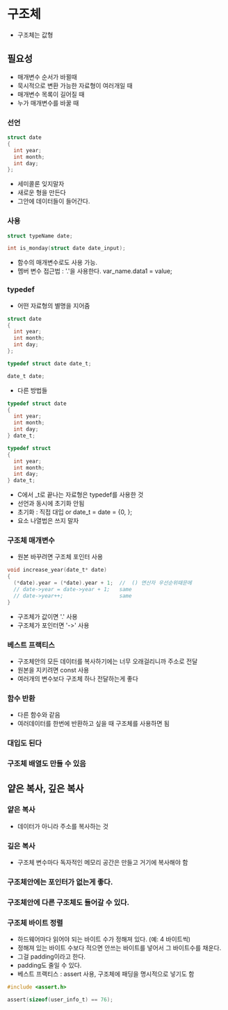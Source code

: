 # 구조체
- 구조체는 값형

## 필요성
- 매개변수 순서가 바뀔때
- 묵시적으로 변환 가능한 자료형이 여러개일 때
- 매개변수 목록이 길어질 때
- 누가 매개변수를 바꿀 때

### 선언
```c
struct date
{
  int year;
  int month;
  int day;
};
```
- 세미콜론 잊지말자
- 새로운 형을 만든다
- 그안에 데이터들이 들어간다.

### 사용
```c
struct typeName date;

int is_monday(struct date date_input);
```
- 함수의 매개변수로도 사용 가능.
- 멤버 변수 접근법 : '.'을 사용한다.  var_name.data1 = value;

### typedef
- 어떤 자료형의 별명을 지어줌
```c
struct date
{
  int year;
  int month;
  int day;
};

typedef struct date date_t;
```
```c
date_t date;
```
- 다른 방법들
```c
typedef struct date
{
  int year;
  int month;
  int day;
} date_t;
```
```c
typedef struct
{
  int year;
  int month;
  int day;
} date_t;
```
- C에서 _t로 끝나는 자료형은 typedef를 사용한 것
- 선언과 동시에 초기화 안됨
- 초기화 : 직접 대입 or date_t = date = {0, };
- 요소 나열법은 쓰지 말자

### 구조체 매개변수
- 원본 바꾸려면 구조체 포인터 사용
```c
void increase_year(date_t* date)
{
  (*date).year = (*date).year + 1;  //  () 연산자 우선순위때문에
  // date->year = date->year + 1;   same 
  // date->year++;                  same  
}
```
- 구조체가 값이면 '.' 사용
- 구조체가 포인터면 '->' 사용

### 베스트 프랙티스
- 구조체안의 모든 데이터를 복사하기에는 너무 오래걸리니까 주소로 전달
- 원본을 지키려면 const 사용
- 여러개의 변수보다 구조체 하나 전달하는게 좋다

### 함수 반환
- 다른 함수와 같음
- 여러데이터를 한번에 반환하고 싶을 때 구조체를 사용하면 됨

### 대입도 된다

### 구조체 배열도 만들 수 있음


## 얕은 복사, 깊은 복사

### 얕은 복사
- 데이터가 아니라 주소를 복사하는 것

### 깊은 복사
- 구조체 변수마다 독자적인 메모리 공간은 만들고 거기에 복사해야 함

### 구조체안에는 포인터가 없는게 좋다. 

### 구조체안에 다른 구조체도 들어갈 수 있다.

### 구조체 바이트 정렬
- 하드웨어마다 읽어야 되는 바이트 수가 정해져 있다. (예: 4 바이트씩)
- 정해져 있는 바이트 수보다 적으면 안쓰는 바이트를 넣어서 그 바이트수를 채운다.
- 그걸 padding이라고 한다.
- padding도 줄일 수 있다.
- 베스트 프랙티스 : assert 사용, 구조체에 패딩을 명시적으로 넣기도 함
```c
#include <assert.h>

assert(sizeof(user_info_t) == 76);
```
